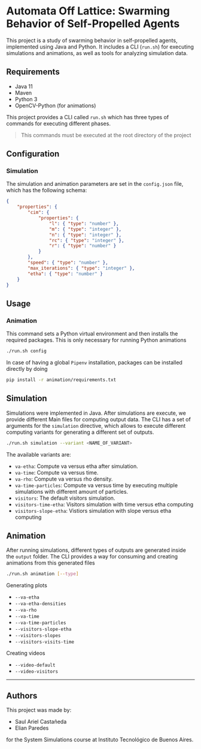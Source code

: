 # Automata Off Lattice: Swarming Behavior of Self-Propelled Agents

This project is a study of swarming behavior in self-propelled agents, implemented using Java and Python. It includes a CLI (`run.sh`) for executing simulations and animations, as well as tools for analyzing simulation data.

## Requirements

-   Java 11
-   Maven
-   Python 3
-   OpenCV-Python (for animations)

This project provides a CLI called `run.sh` which has three types of commands for executing different phases.

> This commands must be executed at the root directory of the project

## Configuration

### Simulation

The simulation and animation parameters are set in the `config.json` file, which has the following schema:

```json
{
    "properties": {
        "cim": {
            "properties": {
                "l": { "type": "number" },
                "m": { "type": "integer" },
                "n": { "type": "integer" },
                "rc": { "type": "integer" },
                "r": { "type": "number" }
            }
        },
        "speed": { "type": "number" },
        "max_iterations": { "type": "integer" },
        "etha": { "type": "number" }
    }
}
```

## Usage

### Animation

This command sets a Python virtual environment and then installs the required packages. This is only necessary for running Python animations

```sh
./run.sh config
```

In case of having a global `Pipenv` installation, packages can be installed directly by doing

```sh
pip install -r animation/requirements.txt
```

## Simulation

Simulations were implemented in Java. After simulations are execute, we provide different Main files for computing output data. The CLI has a set of arguments for the `simulation` directive, which allows to execute different computing variants for generating a different set of outputs.

```sh
./run.sh simulation --variant <NAME_OF_VARIANT>
```

The available variants are:

-   `va-etha`: Compute va versus etha after simulation.
-   `va-time`: Compute va versus time.
-   `va-rho`: Compute va versus rho density.
-   `va-time-particles`: Compute va versus time by executing multiple simulations with different amount of particles.
-   `visitors`: The default visitors simulation.
-   `visitors-time-etha`: Visitors simulation with time versus etha computing
-   `visitors-slope-etha`: Vistiors simulation with slope versus etha computing

## Animation

After running simulations, different types of outputs are generated inside the `output` folder. The CLI provides a way for consuming and creating animations from this generated files

```sh
./run.sh animation [--type]
```

Generating plots

-   `--va-etha`
-   `--va-etha-densities`
-   `--va-rho`
-   `--va-time`
-   `--va-time-particles`
-   `--visitors-slope-etha`
-   `--visitors-slopes`
-   `--visitors-visits-time`

Creating videos

-   `--video-default`
-   `--video-visitors`

---

## Authors

This project was made by:

-   Saul Ariel Castañeda
-   Elian Paredes

for the System Simulations course at Instituto Tecnológico de Buenos Aires.
